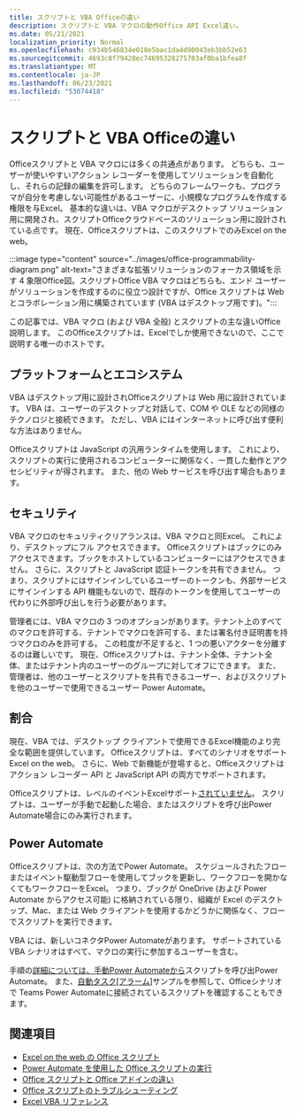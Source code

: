 ```yaml
---
title: スクリプトと VBA Officeの違い
description: スクリプトと VBA マクロの動作Office API Excel違い。
ms.date: 05/21/2021
localization_priority: Normal
ms.openlocfilehash: c934b546834e018e5bac1da4d90043eb3bb52e63
ms.sourcegitcommit: 4693c8f79428ec74695328275703af0ba1bfea8f
ms.translationtype: MT
ms.contentlocale: ja-JP
ms.lasthandoff: 06/23/2021
ms.locfileid: "53074418"
---
```

# <a name="differences-between-office-scripts-and-vba-macros"></a>スクリプトと VBA Officeの違い

Officeスクリプトと VBA マクロには多くの共通点があります。 どちらも、ユーザーが使いやすいアクション レコーダーを使用してソリューションを自動化し、それらの記録の編集を許可します。 どちらのフレームワークも、プログラマが自分を考慮しない可能性があるユーザーに、小規模なプログラムを作成する権限を与Excel。
基本的な違いは、VBA マクロがデスクトップ ソリューション用に開発され、スクリプトOfficeクラウドベースのソリューション用に設計されている点です。 現在、Officeスクリプトは、このスクリプトでのみExcel on the web。

:::image type="content" source="../images/office-programmability-diagram.png" alt-text="さまざまな拡張ソリューションのフォーカス領域を示す 4 象限Office図。スクリプトOffice VBA マクロはどちらも、エンド ユーザーがソリューションを作成するのに役立つ設計ですが、Office スクリプトは Web とコラボレーション用に構築されています (VBA はデスクトップ用です)。":::

この記事では、VBA マクロ (および VBA 全般) とスクリプトの主な違いOffice説明します。 このOfficeスクリプトは、Excelでしか使用できないので、ここで説明する唯一のホストです。

## <a name="platform-and-ecosystem"></a>プラットフォームとエコシステム

VBA はデスクトップ用に設計されOfficeスクリプトは Web 用に設計されています。 VBA は、ユーザーのデスクトップと対話して、COM や OLE などの同様のテクノロジと接続できます。 ただし、VBA にはインターネットに呼び出す便利な方法はありません。

Officeスクリプトは JavaScript の汎用ランタイムを使用します。 これにより、スクリプトの実行に使用されるコンピューターに関係なく、一貫した動作とアクセシビリティが得されます。 また、他の Web サービスを呼び出す場合もあります。

## <a name="security"></a>セキュリティ

VBA マクロのセキュリティクリアランスは、VBA マクロと同Excel。 これにより、デスクトップにフル アクセスできます。 Officeスクリプトはブックにのみアクセスできます。ブックをホストしているコンピューターにはアクセスできません。 さらに、スクリプトと JavaScript 認証トークンを共有できません。 つまり、スクリプトにはサインインしているユーザーのトークンも、外部サービスにサインインする API 機能もないので、既存のトークンを使用してユーザーの代わりに外部呼び出しを行う必要があります。

管理者には、VBA マクロの 3 つのオプションがあります。テナント上のすべてのマクロを許可する、テナントでマクロを許可する、または署名付き証明書を持つマクロのみを許可する。 この粒度が不足すると、1 つの悪いアクターを分離するのは難しいです。 現在、Officeスクリプトは、テナント全体、テナント全体、またはテナント内のユーザーのグループに対してオフにできます。 また、管理者は、他のユーザーとスクリプトを共有できるユーザー、およびスクリプトを他のユーザーで使用できるユーザー Power Automate。

## <a name="coverage"></a>割合

現在、VBA では、デスクトップ クライアントで使用できるExcel機能のより完全な範囲を提供しています。 Officeスクリプトは、すべてのシナリオをサポートExcel on the web。 さらに、Web で新機能が登場すると、Officeスクリプトはアクション レコーダー API と JavaScript API の両方でサポートされます。

Officeスクリプトは、レベルのイベントExcelサポート[されていません](/office/vba/excel/concepts/events-worksheetfunctions-shapes/using-events-with-excel-objects)。 スクリプトは、ユーザーが手動で起動した場合、またはスクリプトを呼び出Power Automate場合にのみ実行されます。

## <a name="power-automate"></a>Power Automate

Officeスクリプトは、次の方法でPower Automate。 スケジュールされたフローまたはイベント駆動型フローを使用してブックを更新し、ワークフローを開かなくてもワークフローをExcel。 つまり、ブックが OneDrive (および Power Automate からアクセス可能) に格納されている限り、組織が Excel のデスクトップ、Mac、または Web クライアントを使用するかどうかに関係なく、フローでスクリプトを実行できます。

VBA には、新しいコネクタPower Automateがあります。 サポートされている VBA シナリオはすべて、マクロの実行に参加するユーザーを含む。

手順の[詳細については、手動Power Automateから](../tutorials/excel-power-automate-manual.md)スクリプトを呼び出Power Automate。 また、[自動タスク[アラーム]](scenarios/task-reminders.md)サンプルを参照して、Officeシナリオで Teams Power Automateに接続されているスクリプトを確認することもできます。

## <a name="see-also"></a>関連項目

- [Excel on the web の Office スクリプト](../overview/excel.md)
- [Power Automate を使用した Office スクリプトの実行](../develop/power-automate-integration.md)
- [Office スクリプトと Office アドインの違い](add-ins-differences.md)
- [Office スクリプトのトラブルシューティング](../testing/troubleshooting.md)
- [Excel VBA リファレンス](/office/vba/api/overview/excel)
